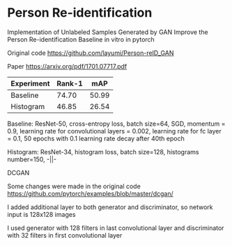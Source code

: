 # Person Re-identification
Implementation of Unlabeled Samples Generated by GAN Improve the Person Re-identification Baseline in vitro in pytorch

Original code https://github.com/layumi/Person-reID_GAN

Paper https://arxiv.org/pdf/1701.07717.pdf


| Experiment    | Rank-1        | mAP           |
| ------------- | ------------- | ------------- |
| Baseline      | 74.70         | 50.99         |
| Histogram     | 46.85         | 26.54         |

Baseline: ResNet-50, cross-entropy loss, batch size=64, SGD, momentum = 0.9, learning rate for convolutional layers = 0.002, learning rate for fc layer  = 0.1, 50 epochs with 0.1 learning rate decay after 40th epoch

Histogram: ResNet-34, histogram loss, batch size=128, histograms number=150, -||-

DCGAN

Some changes were made in the original code https://github.com/pytorch/examples/blob/master/dcgan/

I added additional layer to both generator and discriminator, so network input is 128x128 images

I used generator with 128 filters in last convolutional layer and discriminator with 32 filters in first convolutional layer
